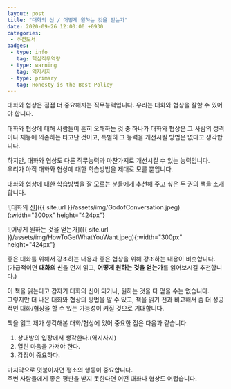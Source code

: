 ```yaml
---
layout: post
title: "대화의 신 / 어떻게 원하는 것을 얻는가"
date: 2020-09-26 12:00:00 +0930
categories: 
 - 추천도서
badges:
 - type: info
   tag: 핵심직무역량
 - type: warning
   tag: 역지사지
 - type: primary
   tag: Honesty is the Best Policy
---
```


대화와 협상은 점점 더 중요해지는 직무능력입니다. 우리는 대화와 협상을 잘할 수 있어야 합니다.

<!--more-->

대화와 협상에 대해 사람들이 흔히 오해하는 것 중 하나가 대화와 협상은 그 사람의 성격이나 재능에 의존하는 타고난 것이고, 특별히 그 능력을 개선시킬 방법은 없다고 생각합니다.  

하지만, 대화와 협상도 다른 직무능력과 마찬가지로 개선시킬 수 있는 능력입니다.  
우리가 아직 대화와 협상에 대한 학습방법을 제대로 모를 뿐입니다.  

대화와 협상에 대한 학습방법을 잘 모르는 분들에게 추천해 주고 싶은 두 권의 책을 소개합니다.

![대화의 신]({{ site.url }}/assets/img/GodofConversation.jpeg){:width="300px" height="424px"}  

![어떻게 원하는 것을 얻는가]({{ site.url }}/assets/img/HowToGetWhatYouWant.jpeg){:width="300px" height="424px"}  

좋은 대화를 위해서 강조하는 내용과 좋은 협상을 위해 강조하는 내용이 비슷합니다.  
(가급적이면 **대화의 신**을 먼저 읽고, **어떻게 원하는 것을 얻는가**를 읽어보시길 추천합니다.)

이 책을 읽는다고 갑자기 대화의 신이 되거나, 원하는 것을 다 얻을 수는 없습니다.  
그렇지만 더 나은 대화와 협상의 방법을 알 수 있고, 책을 읽기 전과 비교해서 좀 더 성공적인 대화/협상을 할 수 있는 가능성이 커질 것으로 기대합니다.

책을 읽고 제가 생각해본 대화/협상에 있어 중요한 점은 다음과 같습니다.
1. 상대방의 입장에서 생각한다.(역지사지)
2. 열린 마음을 가져야 한다.
3. 감정이 중요하다.

마지막으로 덧붙이자면 평소의 행동이 중요합니다.  
주변 사람들에게 좋은 평판을 받지 못한다면 어떤 대화나 협상도 어렵습니다.  